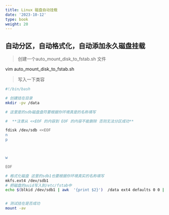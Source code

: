 ```yaml
---
title: Linux 磁盘自动挂载
date: '2023-10-12'
type: book
weight: 20
---
```


## 自动分区，自动格式化，自动添加永久磁盘挂载

> 创建一个auto_mount_disk_to_fstab.sh 文件

vim auto_mount_disk_to_fstab.sh

> 写入一下类容

```bash
#!/bin/bash

# 创建挂在目录
mkdir -pv /data

# 这里是的sdb磁盘盘符要根据你环境真是的名称填写

#  **注意从 <<EOF 的内容到 EOF 的内容不能删除 否则无法分区成功**

fdisk /dev/sdb <<EOF
n
p



w

EOF

# 格式化磁盘 这里的sdb1也要根据你环境真实的名称填写
mkfs.ext4 /dev/sdb1
# 把磁盘的uuid写入到/etc/fstab中
echo $(blkid /dev/sdb1 | awk  '{print $2}')  /data ext4 defaults 0 0 | tee -a /etc/fstab


# 测试挂在是否成功
mount -av
```
